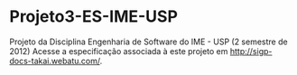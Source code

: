 Projeto3-ES-IME-USP
===================

Projeto da Disciplina Engenharia de Software do IME - USP (2 semestre de 2012)
Acesse a especificação associada à este projeto em http://sigp-docs-takai.webatu.com/.